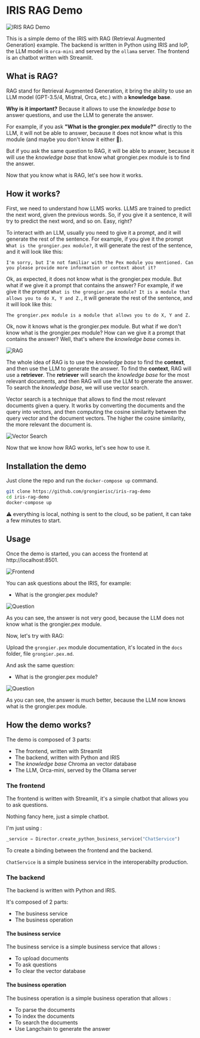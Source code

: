 # IRIS RAG Demo

![IRIS RAG Demo](https://raw.githubusercontent.com/grongierisc/iris-rag-demo/main/misc/title.png)

This is a simple demo of the IRIS with RAG (Retrieval Augmented Generation) example.
The backend is written in Python using IRIS and IoP, the LLM model is `orca-mini` and served by the `ollama` server.
The frontend is an chatbot written with Streamlit.

## What is RAG?

RAG stand for Retrieval Augmented Generation, it bring the ability to use an LLM model (GPT-3.5/4, Mistral, Orca, etc.) with a **knowledge base**.


**Why is it important?** Because it allows to use the *knowledge base* to answer questions, and use the LLM to generate the answer.


For example, if you ask **"What is the grongier.pex module?"** directly to the LLM, it will not be able to answer, because it does not know what is this module (and maybe you don't know it either 🤪).

But if you ask the same question to RAG, it will be able to answer, because it will use the *knowledge base* that know what grongier.pex module is to find the answer.

Now that you know what is RAG, let's see how it works.

## How it works?

First, we need to understand how LLMS works. LLMS are trained to predict the next word, given the previous words. So, if you give it a sentence, it will try to predict the next word, and so on. Easy, right?

To interact with an LLM, usually you need to give it a prompt, and it will generate the rest of the sentence. For example, if you give it the prompt `What is the grongier.pex module?`, it will generate the rest of the sentence, and it will look like this:

```
I'm sorry, but I'm not familiar with the Pex module you mentioned. Can you please provide more information or context about it?
```

Ok, as expected, it does not know what is the grongier.pex module. But what if we give it a prompt that contains the answer? For example, if we give it the prompt `What is the grongier.pex module? It is a module that allows you to do X, Y and Z.`, it will generate the rest of the sentence, and it will look like this:

```
The grongier.pex module is a module that allows you to do X, Y and Z.
```

Ok, now it knows what is the grongier.pex module. But what if we don't know what is the grongier.pex module? How can we give it a prompt that contains the answer? Well, that's where the *knowledge base* comes in.

![RAG](https://raw.githubusercontent.com/grongierisc/iris-rag-demo/main/misc/rag_schema.png)

The whole idea of RAG is to use the *knowledge base* to find the **context**, and then use the LLM to generate the answer.
To find the **context**, RAG will use a **retriever**. The **retriever** will search the *knowledge base* for the most relevant documents, and then RAG will use the LLM to generate the answer.
To search the *knowledge base*, we will use vector search. 

Vector search is a technique that allows to find the most relevant documents given a query. It works by converting the documents and the query into vectors, and then computing the cosine similarity between the query vector and the document vectors. The higher the cosine similarity, the more relevant the document is.

![Vector Search](https://raw.githubusercontent.com/grongierisc/iris-rag-demo/main/misc/vector_search.png)

Now that we know how RAG works, let's see how to use it.

## Installation the demo

Just clone the repo and run the `docker-compose up` command.

```bash
git clone https://github.com/grongierisc/iris-rag-demo
cd iris-rag-demo
docker-compose up
```

⚠️ everything is local, nothing is sent to the cloud, so be patient, it can take a few minutes to start.

## Usage

Once the demo is started, you can access the frontend at http://localhost:8501.

![Frontend](https://raw.githubusercontent.com/grongierisc/iris-rag-demo/main/misc/frontend.png)

You can ask questions about the IRIS, for example:

- What is the grongier.pex module?

![Question](https://raw.githubusercontent.com/grongierisc/iris-rag-demo/main/misc/whitout_rag.png)

As you can see, the answer is not very good, because the LLM does not know what is the grongier.pex module.

Now, let's try with RAG:

Upload the `grongier.pex` module documentation, it's located in the `docs` folder, file `grongier.pex.md`.

And ask the same question:

- What is the grongier.pex module?

![Question](https://raw.githubusercontent.com/grongierisc/iris-rag-demo/main/misc/with_rag.png)

As you can see, the answer is much better, because the LLM now knows what is the grongier.pex module.

## How the demo works?

The demo is composed of 3 parts:

- The frontend, written with Streamlit
- The backend, written with Python and IRIS
- The *knowledge base* Chroma an vector database
- The LLM, Orca-mini, served by the Ollama server

### The frontend

The frontend is written with Streamlit, it's a simple chatbot that allows you to ask questions.

Nothing fancy here, just a simple chatbot.

I'm just using :

```python
_service = Director.create_python_business_service("ChatService")
```

To create a binding between the frontend and the backend.

`ChatService` is a simple business service in the interoperabilty production.

### The backend

The backend is written with Python and IRIS.

It's composed of 2 parts:

- The business service
- The business operation

#### The business service

The business service is a simple business service that allows :
- To upload documents
- To ask questions
- To clear the vector database

#### The business operation

The business operation is a simple business operation that allows :
- To parse the documents
- To index the documents
- To search the documents
- Use Langchain to generate the answer
